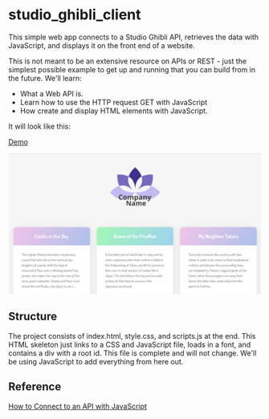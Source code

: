 # studio_ghibli_client

This simple web app connects to a Studio Ghibli API, retrieves the data with JavaScript, and displays it on the front end of a website.

This is not meant to be an extensive resource on APIs or REST - just the simplest possible example to get up and running that you can build from in the future. We'll learn:

* What a Web API is.
* Learn how to use the HTTP request GET with JavaScript
* How create and display HTML elements with JavaScript.

It will look like this:

[Demo](https://admiring-carson-3e0571.netlify.com/)

![Look](assets/demo.png)

## Structure

The project consists of index.html, style.css, and scripts.js at the end. This HTML skeleton just links to a CSS and JavaScript file, loads in a font, and contains a div with a root id. This file is complete and will not change. We'll be using JavaScript to add everything from here out.

## Reference

[How to Connect to an API with JavaScript](https://www.taniarascia.com/how-to-connect-to-an-api-with-javascript/)
